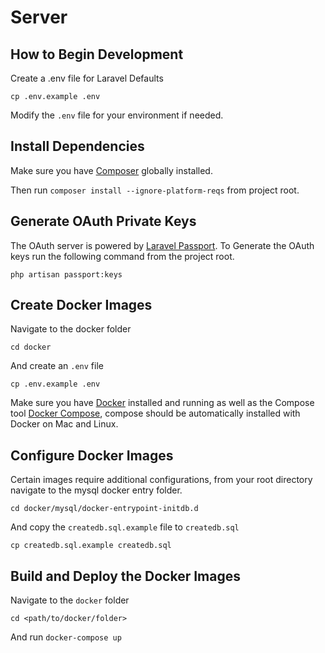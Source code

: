 # Server

## How to Begin Development

Create a .env file for Laravel Defaults

`cp .env.example .env`

Modify the `.env` file for your environment if needed.

## Install Dependencies

Make sure you have [Composer](https://getcomposer.org/) globally installed.

Then run `composer install --ignore-platform-reqs` from project root.

## Generate OAuth Private Keys

The OAuth server is powered by [Laravel Passport](https://laravel.com/docs/5.6/passport). 
To Generate the OAuth keys run the following command from the project root.

`php artisan passport:keys`


## Create Docker Images

Navigate to the docker folder

`cd docker`

And create an `.env` file

`cp .env.example .env`

Make sure you have [Docker](https://getcomposer.org/) installed and running as well as the
Compose tool [Docker Compose](https://docs.docker.com/compose/), compose should be automatically
installed with Docker on Mac and Linux.

## Configure Docker Images

Certain images require additional configurations, from your root directory navigate to the mysql docker entry folder.

`cd docker/mysql/docker-entrypoint-initdb.d`

And copy the `createdb.sql.example` file to `createdb.sql`

`cp createdb.sql.example createdb.sql`

## Build and Deploy the Docker Images

Navigate to the `docker` folder

`cd <path/to/docker/folder>`

And run `docker-compose up`